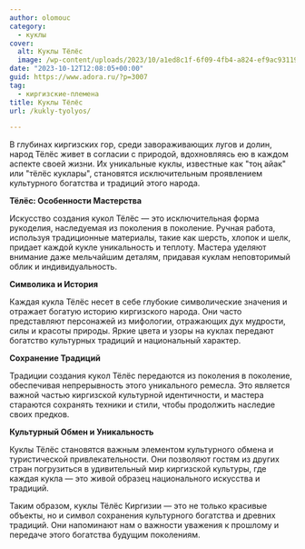 ```yaml
---
author: olomouc
category:
  - куклы
cover:
  alt: Куклы Тёлёс
  image: /wp-content/uploads/2023/10/a1ed8c1f-6f09-4fb4-a824-ef9ac9311940-jpg.webp
date: "2023-10-12T12:08:05+00:00"
guid: https://www.adora.ru/?p=3007
tag:
  - киргизские-племена
title: Куклы Тёлёс
url: /kukly-tyolyos/

---
```

В глубинах киргизских гор, среди завораживающих лугов и долин, народ Тёлёс живет в согласии с природой, вдохновляясь ею в каждом аспекте своей жизни. Их уникальные куклы, известные как "тоң айак" или "тёлёс куклары", становятся исключительным проявлением культурного богатства и традиций этого народа.

**Тёлёс: Особенности Мастерства**

Искусство создания кукол Тёлёс — это исключительная форма рукоделия, наследуемая из поколения в поколение. Ручная работа, используя традиционные материалы, такие как шерсть, хлопок и шелк, придает каждой кукле уникальность и теплоту. Мастера уделяют внимание даже мельчайшим деталям, придавая куклам неповторимый облик и индивидуальность.

**Символика и История**

Каждая кукла Тёлёс несет в себе глубокие символические значения и отражает богатую историю киргизского народа. Они часто представляют персонажей из мифологии, отражающих дух мудрости, силы и красоты природы. Яркие цвета и узоры на куклах передают богатство культурных традиций и национальный характер.

**Сохранение Традиций**

Традиции создания кукол Тёлёс передаются из поколения в поколение, обеспечивая непрерывность этого уникального ремесла. Это является важной частью киргизской культурной идентичности, и мастера стараются сохранять техники и стили, чтобы продолжить наследие своих предков.

**Культурный Обмен и Уникальность**

Куклы Тёлёс становятся важным элементом культурного обмена и туристической привлекательности. Они позволяют гостям из других стран погрузиться в удивительный мир киргизской культуры, где каждая кукла — это живой образец национального искусства и традиций.

Таким образом, куклы Тёлёс Киргизии — это не только красивые объекты, но и символ сохранения культурного богатства и древних традиций. Они напоминают нам о важности уважения к прошлому и передаче этого богатства будущим поколениям.
